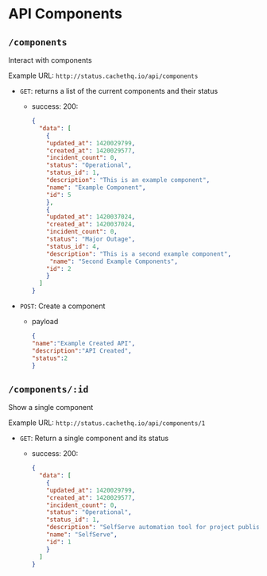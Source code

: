 # API Components

## `/components`

Interact with components

Example URL: `http://status.cachethq.io/api/components`

* `GET`: returns a list of the current components and their status
  - success: 200:

    ~~~json
    {
      "data": [
        {
        "updated_at": 1420029799,
        "created_at": 1420029577,
        "incident_count": 0,
        "status": "Operational",
        "status_id": 1,
        "description": "This is an example component",
        "name": "Example Component",
        "id": 5
        },
        {
        "updated_at": 1420037024,
        "created_at": 1420037024,
        "incident_count": 0,
        "status": "Major Outage",
        "status_id": 4,
        "description": "This is a second example component",
         "name": "Second Example Components",
        "id": 2
        }
      ]
    }
    ~~~

* `POST`: Create a component
  - payload

    ~~~json
    {
    "name":"Example Created API",
    "description":"API Created",
    "status":2
    }
    ~~~



## `/components/:id`

Show a single component

Example URL: `http://status.cachethq.io/api/components/1`

* `GET`: Return a single component and its status
  - success: 200:

    ~~~json
    {
      "data": [
        {
        "updated_at": 1420029799,
        "created_at": 1420029577,
        "incident_count": 0,
        "status": "Operational",
        "status_id": 1,
        "description": "SelfServe automation tool for project publishes, resets and Operations tasks",
        "name": "SelfServe",
        "id": 1
        }
      ]
    }
    ~~~


